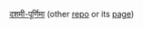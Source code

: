 [दशमी-पूर्णिमा](दशमी-पूर्णिमा) (other [repo](../../../../../../braydeme-n12-2j4.6a54.2ksvg10/tree/main) or its [page](../../../../../braydeme-n12-2j4.6a54.2ksvg10))
